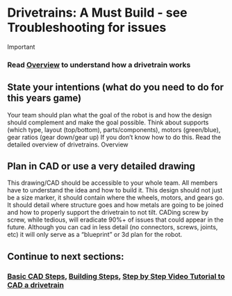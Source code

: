 # Drivetrains: A Must Build - see Troubleshooting for issues 
> [!IMPORTANT]
> ### Read [Overview](Overview.md) to understand how a drivetrain works
## State your intentions (what do you need to do for this years game)
Your team should plan what the goal of the robot is and how the design should complement and make the goal possible. Think about supports (which type, layout (top/bottom), parts/components), motors (green/blue), gear ratios (gear down/gear up)
If you don’t know how to do this. Read the detailed overview of drivetrains. Overview
## Plan in CAD or use a very detailed drawing
This drawing/CAD should be accessible to your whole team. All members have to understand the idea and how to build it. This design should not just be a size marker, it should contain where the wheels, motors, and gears go. It should detail where structure goes and how metals are going to be joined and how to properly support the drivetrain to not tilt. CADing screw by screw, while tedious, will eradicate 90%+ of issues that could appear in the future. Although you can cad in less detail (no connectors, screws, joints, etc) it will only serve as a “blueprint” or 3d plan for the robot.
## Continue to next sections:
### [Basic CAD Steps]([6199-MS-Robotics-Guide/Planning/Cadding.md](https://github.com/Arcx23/6199-MS-Robotics-Guide/blob/main/Planning/Cadding.md)), [Building Steps](Building.md), [Step by Step Video Tutorial to CAD a drivetrain](https://drive.google.com/file/d/15YNamQJwriS7e753XB4Z8V8ZBt-ll3Hs/view?usp=sharing)
